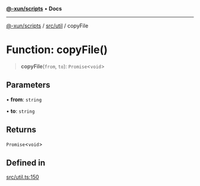 [**@-xun/scripts**](../../../README.md) • **Docs**

***

[@-xun/scripts](../../../README.md) / [src/util](../README.md) / copyFile

# Function: copyFile()

> **copyFile**(`from`, `to`): `Promise`\<`void`\>

## Parameters

• **from**: `string`

• **to**: `string`

## Returns

`Promise`\<`void`\>

## Defined in

[src/util.ts:150](https://github.com/Xunnamius/xscripts/blob/dab28cbd16e1a8b65bb5fd311af787e2401e7d30/src/util.ts#L150)
